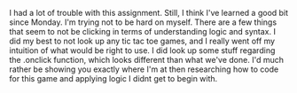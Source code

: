 I had a lot of trouble with this assignment. Still, I think I've learned
a good bit since Monday. I'm trying not to be hard on myself. There are a few
things that seem to not be clicking in terms of understanding logic and syntax.
I did my best to not look up any tic tac toe games, and I really went off my 
intuition of what would be right to use. I did look up some stuff regarding the .onclick function, which looks different than what we've done. I'd much rather be showing you exactly where I'm at then researching how to code for this game and applying logic I didnt get to begin with. 